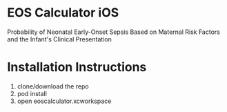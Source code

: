 # EOS Calculator iOS
Probability of Neonatal Early-Onset Sepsis Based on  Maternal Risk Factors and the Infant's Clinical Presentation

# Installation Instructions
1. clone/download the repo
2. pod install
3. open eoscalculator.xcworkspace
